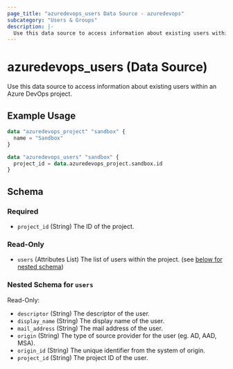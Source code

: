 ```yaml
---
page_title: "azuredevops_users Data Source - azuredevops"
subcategory: "Users & Groups"
description: |-
  Use this data source to access information about existing users within an Azure DevOps project.
---
```


# azuredevops_users (Data Source)

Use this data source to access information about existing users within an Azure DevOps project.

## Example Usage

```terraform
data "azuredevops_project" "sandbox" {
  name = "Sandbox"
}

data "azuredevops_users" "sandbox" {
  project_id = data.azuredevops_project.sandbox.id
}
```

<!-- schema generated by tfplugindocs -->
## Schema

### Required

- `project_id` (String) The ID of the project.

### Read-Only

- `users` (Attributes List) The list of users within the project. (see [below for nested schema](#nestedatt--users))

<a id="nestedatt--users"></a>
### Nested Schema for `users`

Read-Only:

- `descriptor` (String) The descriptor of the user.
- `display_name` (String) The display name of the user.
- `mail_address` (String) The mail address of the user.
- `origin` (String) The type of source provider for the user (eg. AD, AAD, MSA).
- `origin_id` (String) The unique identifier from the system of origin.
- `project_id` (String) The project ID of the user.

